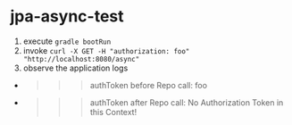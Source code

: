 # jpa-async-test

1. execute `gradle bootRun`
2. invoke `curl -X GET -H "authorization: foo" "http://localhost:8080/async"`
3. observe the application logs
  * >>> authToken before Repo call: foo
  * >>> authToken after Repo call: No Authorization Token in this Context!
